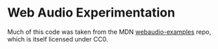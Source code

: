 # Web Audio Experimentation

Much of this code was taken from the MDN [webaudio-examples](https://github.com/mdn/webaudio-examples) repo, which is itself licensed under CC0.

